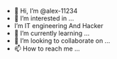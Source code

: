 - 👋 Hi, I’m @alex-11234
- 👀 I’m interested in ...
- I’m IT engineering And Hacker
- 🌱 I’m currently learning ...
- 💞️ I’m looking to collaborate on ...
- 📫 How to reach me ...

<!---
alex-11234/alex-11234 is a ✨ special ✨ repository because its `README.md` (this file) appears on your GitHub profile.
You can click the Preview link to take a look at your changes.
--->
